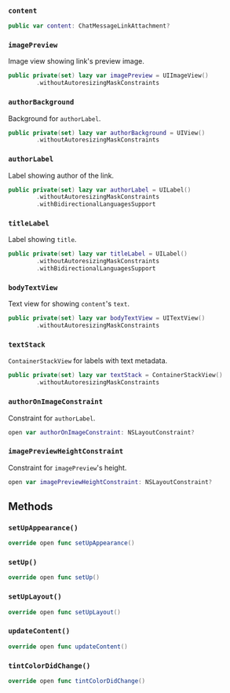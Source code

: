 
### `content`

``` swift
public var content: ChatMessageLinkAttachment? 
```

### `imagePreview`

Image view showing link's preview image.

``` swift
public private(set) lazy var imagePreview = UIImageView()
        .withoutAutoresizingMaskConstraints
```

### `authorBackground`

Background for `authorLabel`.

``` swift
public private(set) lazy var authorBackground = UIView()
        .withoutAutoresizingMaskConstraints
```

### `authorLabel`

Label showing author of the link.

``` swift
public private(set) lazy var authorLabel = UILabel()
        .withoutAutoresizingMaskConstraints
        .withBidirectionalLanguagesSupport
```

### `titleLabel`

Label showing `title`.

``` swift
public private(set) lazy var titleLabel = UILabel()
        .withoutAutoresizingMaskConstraints
        .withBidirectionalLanguagesSupport
```

### `bodyTextView`

Text view for showing `content`'s `text`.

``` swift
public private(set) lazy var bodyTextView = UITextView()
        .withoutAutoresizingMaskConstraints
```

### `textStack`

`ContainerStackView` for labels with text metadata.

``` swift
public private(set) lazy var textStack = ContainerStackView()
        .withoutAutoresizingMaskConstraints
```

### `authorOnImageConstraint`

Constraint for `authorLabel`.

``` swift
open var authorOnImageConstraint: NSLayoutConstraint?
```

### `imagePreviewHeightConstraint`

Constraint for `imagePreview`'s height.

``` swift
open var imagePreviewHeightConstraint: NSLayoutConstraint?
```

## Methods

### `setUpAppearance()`

``` swift
override open func setUpAppearance() 
```

### `setUp()`

``` swift
override open func setUp() 
```

### `setUpLayout()`

``` swift
override open func setUpLayout() 
```

### `updateContent()`

``` swift
override open func updateContent() 
```

### `tintColorDidChange()`

``` swift
override open func tintColorDidChange() 
